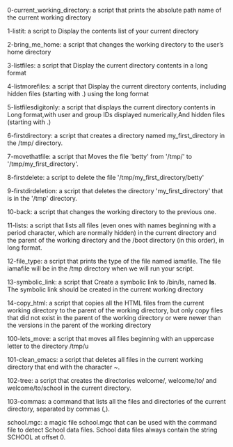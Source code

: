 0-current_working_directory: a script that prints the absolute path name of the current working directory

1-listit: a script to Display the contents list of your current directory

2-bring_me_home: a script that changes the working directory to the user’s home directory

3-listfiles: a script that Display the current directory contents in a long format

4-listmorefiles: a script that Display the current directory contents, including hidden files (starting with .) using the long format

5-listfilesdigitonly: a script that displays the current directory contents in Long format,with user and group IDs displayed numerically,And hidden files (starting with .)

6-firstdirectory: a script that creates a directory named my_first_directory in the /tmp/ directory.

7-movethatfile: a script that Moves the file 'betty' from '/tmp/' to '/tmp/my_first_directory'.

8-firstdelete: a script to delete the file '/tmp/my_first_directory/betty'

9-firstdirdeletion: a script that deletes the directory 'my_first_directory' that is in the '/tmp' directory. 

10-back:  a script that changes the working directory to the previous one.

11-lists: a script that lists all files (even ones with names beginning with a period character, which are normally hidden) in the current directory and the parent of the working directory and the /boot directory (in this order), in long format.

12-file_type: a script that prints the type of the file named iamafile. The file iamafile will be in the /tmp directory when we will run your script.

13-symbolic_link: a script that Create a symbolic link to /bin/ls, named __ls__. The symbolic link should be created in the current working directory

14-copy_html:  a script that copies all the HTML files from the current working directory to the parent of the working directory, but only copy files that did not exist in the parent of the working directory or were newer than the versions in the parent of the working directory

100-lets_move: a script that moves all files beginning with an uppercase letter to the directory /tmp/u

101-clean_emacs:  a script that deletes all files in the current working directory that end with the character ~.

102-tree:  a script that creates the directories welcome/, welcome/to/ and welcome/to/school in the current directory.

103-commas:  a command that lists all the files and directories of the current directory, separated by commas (,).

school.mgc:  a magic file school.mgc that can be used with the command file to detect School data files. School data files always contain the string SCHOOL at offset 0.
